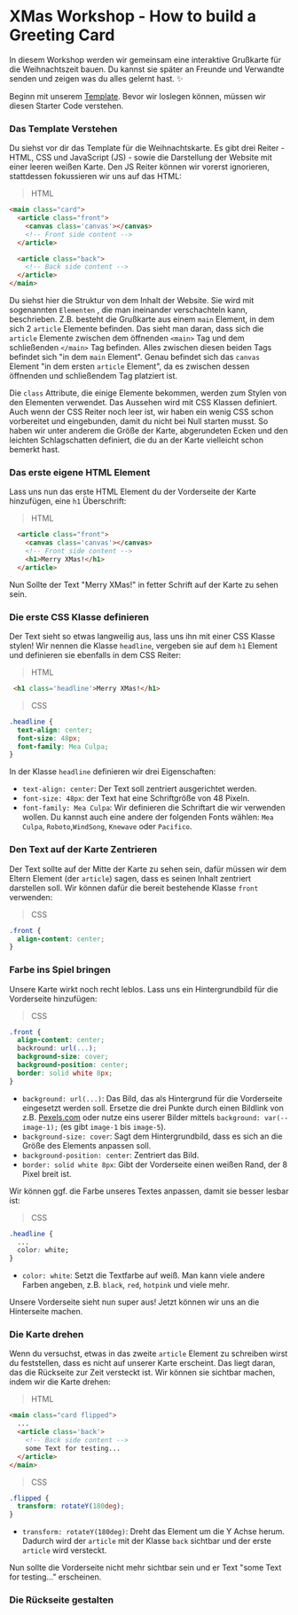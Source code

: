 # XMas Workshop  - How to build a Greeting Card

In diesem Workshop werden wir gemeinsam eine interaktive Grußkarte für die Weihnachtszeit bauen. Du kannst sie später an Freunde und Verwandte senden und zeigen was du alles gelernt hast. ✨

Beginn mit unserem [Template](https://codepen.io/neuefische/pen/BaXMKjv). Bevor wir loslegen können, müssen wir diesen Starter Code verstehen.
### Das Template Verstehen

Du siehst vor dir das Template für die Weihnachtskarte. Es gibt drei Reiter - HTML, CSS und JavaScript (JS) - sowie die Darstellung der Website mit einer leeren weißen Karte.
Den JS Reiter können wir vorerst ignorieren, stattdessen fokussieren wir uns auf das HTML:

> HTML
```html
<main class="card">
  <article class="front">
    <canvas class='canvas'></canvas>
    <!-- Front side content -->
  </article>

  <article class="back">
    <!-- Back side content -->
  </article>
</main>
```

Du siehst hier die Struktur von dem Inhalt der Website. Sie wird mit sogenannten `Elementen` , die man ineinander verschachteln kann, beschrieben. Z.B. besteht die Grußkarte aus einem `main` Element, in dem sich 2 `article` Elemente befinden. Das sieht man daran, dass sich die `article` Elemente zwischen dem öffnenden `<main>` Tag und dem schließenden `</main>` Tag befinden. Alles zwischen diesen beiden Tags befindet sich "in dem `main` Element". 
Genau befindet sich das `canvas` Element "in dem ersten  `article` Element", da es zwischen dessen öffnenden und schließendem Tag platziert ist. 

Die `class` Attribute, die einige Elemente bekommen, werden zum Stylen von den Elementen verwendet. Das Aussehen wird mit CSS Klassen definiert. Auch wenn der CSS Reiter noch leer ist, wir haben ein wenig CSS schon vorbereitet und eingebunden, damit du nicht bei Null starten musst. So haben wir unter anderem die Größe der Karte, abgerundeten Ecken und den leichten Schlagschatten definiert, die du an der Karte vielleicht schon bemerkt hast.

### Das erste eigene HTML Element
Lass uns nun das erste HTML Element du der Vorderseite der Karte hinzufügen, eine `h1` Überschrift:
> HTML
```html
  <article class="front">
    <canvas class='canvas'></canvas>
    <!-- Front side content -->
    <h1>Merry XMas!</h1>
  </article>
```

Nun Sollte der Text "Merry XMas!" in fetter Schrift auf der Karte zu sehen sein. 

### Die erste CSS Klasse definieren
Der Text sieht so etwas langweilig aus, lass uns ihn mit einer CSS Klasse stylen! Wir nennen die Klasse `headline`, vergeben sie auf dem `h1` Element und definieren sie ebenfalls in dem CSS Reiter:
> HTML
```html
 <h1 class='headline'>Merry XMas!</h1>
```
> CSS
```css
.headline {
  text-align: center;
  font-size: 48px;
  font-family: Mea Culpa;
}
```

In der Klasse `headline` definieren wir drei Eigenschaften:
- `text-align: center`: Der Text soll zentriert ausgerichtet werden.
- `font-size: 48px`: der Text hat eine Schriftgröße von 48 Pixeln.
- `font-family: Mea Culpa`: Wir definieren die Schriftart die wir verwenden wollen. Du kannst auch eine andere der folgenden Fonts wählen: `Mea Culpa`, `Roboto`,`WindSong`, `Knewave` oder `Pacifico`.

### Den Text auf der Karte Zentrieren
Der Text sollte auf der Mitte der Karte zu sehen sein, dafür müssen wir dem Eltern Element (der `article`) sagen, dass es seinen Inhalt zentriert darstellen soll. Wir können dafür die bereit bestehende Klasse `front` verwenden:
> CSS
```css
.front {
  align-content: center;
}
```

### Farbe ins Spiel bringen
Unsere Karte wirkt noch recht leblos. Lass uns ein Hintergrundbild für die Vorderseite hinzufügen:
> CSS
```css
.front {
  align-content: center;
  backround: url(...);
  background-size: cover;
  background-position: center;
  border: solid white 8px;
}
```

- `background: url(...)`: Das Bild, das als Hintergrund für die Vorderseite eingesetzt werden soll. Ersetze die drei Punkte durch einen Bildlink von z.B. [Pexels.com](https://pexels.com) oder nutze eins userer Bilder mittels `background: var(--image-1);` (es gibt `image-1` bis `image-5`). 
- `background-size: cover`: Sagt dem Hintergrundbild, dass es sich an die Größe des Elements anpassen soll.
- `background-position: center`: Zentriert das Bild.
- `border: solid white 8px`: Gibt der Vorderseite einen weißen Rand, der 8 Pixel breit ist.

Wir können ggf. die Farbe unseres Textes anpassen, damit sie besser lesbar ist:
> CSS
```css
.headline {
  ...
  color: white;
}
```

- `color: white`: Setzt die Textfarbe auf weiß. Man kann viele andere Farben angeben, z.B. `black`, `red`, `hotpink` und viele mehr. 

Unsere Vorderseite sieht nun super aus! Jetzt können wir uns an die Hinterseite machen. 

### Die Karte drehen
Wenn du versuchst, etwas in das zweite `article` Element zu schreiben wirst du feststellen, dass es nicht auf unserer Karte erscheint. Das liegt daran, das die Rückseite zur Zeit versteckt ist. Wir können sie sichtbar machen, indem wir die Karte drehen:
> HTML
```html
<main class="card flipped">
  ...
  <article class='back'>
    <!-- Back side content -->
    some Text for testing...
  </article>
</main>
```
> CSS
```css
.flipped {
  transform: rotateY(180deg);
}
```

- `transform: rotateY(180deg)`: Dreht das Element um die Y Achse herum. Dadurch wird der `article` mit der Klasse `back` sichtbar und der erste `article` wird versteckt. 

Nun sollte die Vorderseite nicht mehr sichtbar sein und er Text "some Text for testing..." erscheinen.

### Die Rückseite gestalten
